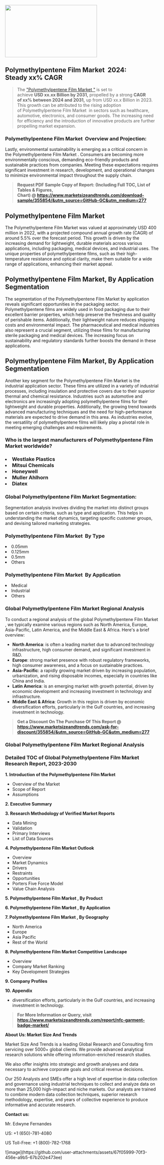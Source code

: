 <p><img class="alignnone size-medium wp-image-20088" src="https://ffe5etoiles.com/wp-content/uploads/2024/12/MST1-300x171.png" alt="" width="300" height="171" /></p><h2 id="ember46" class="ember-view reader-text-block__heading-2">Polymethylpentene Film Market &nbsp;2024: Steady&nbsp;xx% CAGR</h2><blockquote id="ember47" class="ember-view reader-text-block__blockquote">The&nbsp;<a class="app-aware-link " href="https://www.marketsizeandtrends.com/download-sample/355854/&utm_source=GitHub-GC&utm_medium=277" target="_blank" data-test-app-aware-link="">"Polymethylpentene Film Market "</a>&nbsp;is set to achieve&nbsp;<strong>USD&nbsp;xx.xx&nbsp;Billion by 2031,</strong>&nbsp;propelled by a strong&nbsp;<strong>CAGR of&nbsp;xx% between 2024 and 2031,</strong>&nbsp;up from USD xx.x Billion in 2023. This growth can be attributed to the rising adoption of&nbsp;Polymethylpentene Film Market &nbsp;in sectors such as healthcare, automotive, electronics, and consumer goods. The increasing need for efficiency and the introduction of innovative products are further propelling market expansion.</blockquote><h3 id="ember48" class="ember-view reader-text-block__heading-3">Polymethylpentene Film Market &nbsp;Overview and Projection:</h3><p id="ember49" class="ember-view reader-text-block__paragraph">Lastly, environmental sustainability is emerging as a critical concern in the&nbsp;Polymethylpentene Film Market . Consumers are becoming more environmentally conscious, demanding eco-friendly products and sustainable practices from companies. Meeting these expectations requires significant investment in research, development, and operational changes to minimize environmental impact throughout the supply chain.</p><blockquote id="ember50" class="ember-view reader-text-block__blockquote"><strong>Request PDF Sample Copy of Report: (Including Full TOC, List of Tables &amp; Figures, Chart)&nbsp;@&nbsp;<strong><a href="https://www.marketsizeandtrends.com/download-sample/355854/&utm_source=GitHub-GC&utm_medium=277" target="_blank">https://www.marketsizeandtrends.com/download-sample/355854/&utm_source=GitHub-GC&utm_medium=277</a></strong></strong></blockquote><h3 class=""> <h2>Polymethylpentene Film Market</h2><p>The Polymethylpentene Film Market was valued at approximately USD 400 million in 2022, with a projected compound annual growth rate (CAGR) of around 5.5% over the forecast period. This growth is driven by the increasing demand for lightweight, durable materials across various applications, including packaging, medical devices, and industrial uses. The unique properties of polymethylpentene films, such as their high-temperature resistance and optical clarity, make them suitable for a wide range of applications, enhancing their market appeal.</p><h2>Polymethylpentene Film Market, By Application Segmentation</h2><p>The segmentation of the Polymethylpentene Film Market by application reveals significant opportunities in the packaging sector. Polymethylpentene films are widely used in food packaging due to their excellent barrier properties, which help preserve the freshness and quality of perishable items. Additionally, their lightweight nature reduces shipping costs and environmental impact. The pharmaceutical and medical industries also represent a crucial segment, utilizing these films for manufacturing sterile packaging and medical devices. The increasing focus on sustainability and regulatory standards further boosts the demand in these applications.</p><h2>Polymethylpentene Film Market, By Application Segmentation</h2><p>Another key segment for the Polymethylpentene Film Market is the industrial application sector. These films are utilized in a variety of industrial processes, including insulation and protective covers due to their superior thermal and chemical resistance. Industries such as automotive and electronics are increasingly adopting polymethylpentene films for their lightweight and durable properties. Additionally, the growing trend towards advanced manufacturing techniques and the need for high-performance materials are expected to drive demand in this area. As industries evolve, the versatility of polymethylpentene films will likely play a pivotal role in meeting emerging challenges and requirements.</p></h3><h3 id="" class="">Who is the largest manufacturers of&nbsp;Polymethylpentene Film Market  worldwide?</h3><h3 class=""></Li><Li>Westlake Plastics</Li><Li> Mitsui Chemicals</Li><Li> Honeywell</Li><Li> Muller Ahlhorn</Li><Li> Diatex</h3><h3 id="ember53" class="ember-view reader-text-block__heading-3">Global&nbsp;Polymethylpentene Film Market  Segmentation:</h3><p id="ember54" class="ember-view reader-text-block__paragraph">Segmentation analysis involves dividing the market into distinct groups based on certain criteria, such as type and application. This helps in understanding the market dynamics, targeting specific customer groups, and devising tailored marketing strategies.</p><h3 id="" class="">Polymethylpentene Film Market &nbsp;By Type</h3><p></Li><Li>0.05mm</Li><Li> 0.125mm</Li><Li> 0.5mm</Li><Li> Others</p><h3 id="" class="">Polymethylpentene Film Market &nbsp;By Application</h3><p class=""></Li><Li>Medical</Li><Li> Industrial</Li><Li> Others</p><h3 id="ember62" class="ember-view reader-text-block__heading-3">Global Polymethylpentene Film Market  Regional Analysis</h3><p id="ember63" class="ember-view reader-text-block__paragraph">To conduct a regional analysis of the global Polymethylpentene Film Market , we typically examine various regions such as North America, Europe, Asia-Pacific, Latin America, and the Middle East &amp; Africa. Here's a brief overview:</p><ul><li><strong>North America</strong>: is often a leading market due to advanced technology infrastructure, high consumer demand, and significant investment in R&amp;D.</li><li><strong>Europe</strong>: strong market presence with robust regulatory frameworks, high consumer awareness, and a focus on sustainable practices.</li><li><strong>Asia-Pacific</strong>: a rapidly growing market driven by increasing population, urbanization, and rising disposable incomes, especially in countries like China and India.</li><li><strong>Latin America</strong>: is an emerging market with growth potential, driven by economic development and increasing investment in technology and infrastructure.</li><li><strong>Middle East &amp; Africa</strong>: Growth in this region is driven by economic diversification efforts, particularly in the Gulf countries, and increasing investment in technology.</li></ul><blockquote id="ember61" class="ember-view reader-text-block__blockquote"><strong>Get a Discount On The Purchase Of This Report @ <strong><a href="https://html-cleaner.com/" target="">https://www.marketsizeandtrends.com/ask-for-discount/355854/&utm_source=GitHub-GC&utm_medium=277</a></strong></strong></blockquote><h3 id="ember62" class="ember-view reader-text-block__heading-3">Global Polymethylpentene Film Market  Regional Analysis</h3><h3 id="" class="">Detailed TOC of Global Polymethylpentene Film Market  Research Report, 2023-2030</h3><p id="" class=""><strong>1. Introduction of the Polymethylpentene Film Market </strong></p><ul><li>Overview of the Market</li><li>Scope of Report</li><li>Assumptions</li></ul><p id="" class=""><strong>2. Executive Summary</strong></p><p id="" class=""><strong>3. Research Methodology of Verified Market Reports</strong></p><ul><li>Data Mining</li><li>Validation</li><li>Primary Interviews</li><li>List of Data Sources</li></ul><p id="" class=""><strong>4. Polymethylpentene Film Market  Outlook</strong></p><ul><li>Overview</li><li>Market Dynamics</li><li>Drivers</li><li>Restraints</li><li>Opportunities</li><li>Porters Five Force Model</li><li>Value Chain Analysis</li></ul><p id="" class=""><strong>5. Polymethylpentene Film Market , By Product</strong></p><p id="" class=""><strong>6. Polymethylpentene Film Market , By Application</strong></p><p id="" class=""><strong>7. Polymethylpentene Film Market , By Geography</strong></p><ul><li>North America</li><li>Europe</li><li>Asia Pacific</li><li>Rest of the World</li></ul><p id="" class=""><strong>8. Polymethylpentene Film Market  Competitive Landscape</strong></p><ul><li>Overview</li><li>Company Market Ranking</li><li>Key Development Strategies</li></ul><p id="" class=""><strong>9. Company Profiles</strong></p><p id="" class=""><strong>10. Appendix</strong></p><ul><li>diversification efforts, particularly in the Gulf countries, and increasing investment in technology.</li></ul><blockquote id="ember65" class="ember-view reader-text-block__blockquote"><strong>For More Information or Query, visit <strong><strong><a href="https://html-cleaner.com/" target="">https://www.marketsizeandtrends.com/report/nfc-garment-badge-market/</a></strong></strong></strong></blockquote><p id="" class=""><strong>About Us: Market Size And Trends</strong></p><p id="" class="">Market Size And Trends is a leading Global Research and Consulting firm servicing over 5000+ global clients. We provide advanced analytical research solutions while offering information-enriched research studies.</p><p id="" class="">We also offer insights into strategic and growth analyses and data necessary to achieve corporate goals and critical revenue decisions.</p><p id="" class="">Our 250 Analysts and SMEs offer a high level of expertise in data collection and governance using industrial techniques to collect and analyze data on more than 25,000 high-impact and niche markets. Our analysts are trained to combine modern data collection techniques, superior research methodology, expertise, and years of collective experience to produce informative and accurate research.</p><p id="" class=""><strong>Contact us:</strong></p><p id="" class="">Mr. Edwyne Fernandes</p><p id="" class="">US: +1 (650)-781-4080</p><p id="" class="">US Toll-Free: +1 (800)-782-1768</p>
![image](https://github.com/user-attachments/assets/67f05999-70f3-456e-a9b5-67b202e473ee)

